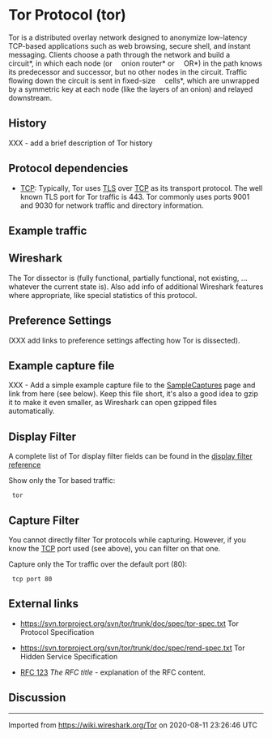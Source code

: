 # Tor Protocol (tor)

Tor is a distributed overlay network designed to anonymize low-latency TCP-based applications such as web browsing, secure shell, and instant messaging. Clients choose a path through the network and build a `  `circuit*, in which each node (or `  `onion router* or `  `OR*) in the path knows its predecessor and successor, but no other nodes in the circuit. Traffic flowing down the circuit is sent in fixed-size `  `cells*, which are unwrapped by a symmetric key at each node (like the layers of an onion) and relayed downstream.

## History

XXX - add a brief description of Tor history

## Protocol dependencies

  - [TCP](/TCP): Typically, Tor uses [TLS](/TLS) over [TCP](/TCP) as its transport protocol. The well known TLS port for Tor traffic is 443. Tor commonly uses ports 9001 and 9030 for network traffic and directory information.

## Example traffic

## Wireshark

The Tor dissector is (fully functional, partially functional, not existing, ... whatever the current state is). Also add info of additional Wireshark features where appropriate, like special statistics of this protocol.

## Preference Settings

(XXX add links to preference settings affecting how Tor is dissected).

## Example capture file

XXX - Add a simple example capture file to the [SampleCaptures](/SampleCaptures) page and link from here (see below). Keep this file short, it's also a good idea to gzip it to make it even smaller, as Wireshark can open gzipped files automatically.

## Display Filter

A complete list of Tor display filter fields can be found in the [display filter reference](http://www.wireshark.org/docs/dfref/t/tor.html)

Show only the Tor based traffic:

``` 
 tor 
```

## Capture Filter

You cannot directly filter Tor protocols while capturing. However, if you know the [TCP](/TCP) port used (see above), you can filter on that one.

Capture only the Tor traffic over the default port (80):

``` 
 tcp port 80 
```

## External links

  - <https://svn.torproject.org/svn/tor/trunk/doc/spec/tor-spec.txt> Tor Protocol Specification

  - <https://svn.torproject.org/svn/tor/trunk/doc/spec/rend-spec.txt> Tor Hidden Service Specification

  - [RFC 123](http://www.ietf.org/rfc/rfc123.txt) *The RFC title* - explanation of the RFC content.

## Discussion

---

Imported from https://wiki.wireshark.org/Tor on 2020-08-11 23:26:46 UTC
